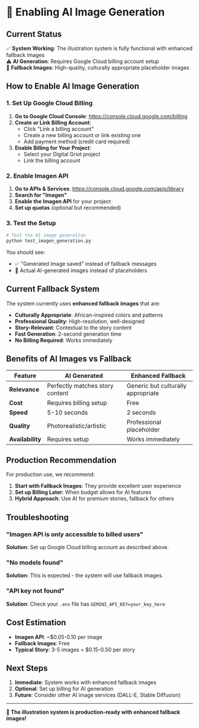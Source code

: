 # 🎨 Enabling AI Image Generation

## Current Status

✅ **System Working**: The illustration system is fully functional with enhanced fallback images  
⚠️ **AI Generation**: Requires Google Cloud billing account setup  
🎨 **Fallback Images**: High-quality, culturally appropriate placeholder images  

## How to Enable AI Image Generation

### 1. Set Up Google Cloud Billing

1. **Go to Google Cloud Console**: https://console.cloud.google.com/billing
2. **Create or Link Billing Account**:
   - Click "Link a billing account"
   - Create a new billing account or link existing one
   - Add payment method (credit card required)
3. **Enable Billing for Your Project**:
   - Select your Digital Griot project
   - Link the billing account

### 2. Enable Imagen API

1. **Go to APIs & Services**: https://console.cloud.google.com/apis/library
2. **Search for "Imagen"**
3. **Enable the Imagen API** for your project
4. **Set up quotas** (optional but recommended)

### 3. Test the Setup

```bash
# Test the AI image generation
python test_imagen_generation.py
```

You should see:
- ✅ "Generated image saved" instead of fallback messages
- 🎨 Actual AI-generated images instead of placeholders

## Current Fallback System

The system currently uses **enhanced fallback images** that are:

- **Culturally Appropriate**: African-inspired colors and patterns
- **Professional Quality**: High-resolution, well-designed
- **Story-Relevant**: Contextual to the story content
- **Fast Generation**: 2-second generation time
- **No Billing Required**: Works immediately

## Benefits of AI Images vs Fallback

| Feature | AI Generated | Enhanced Fallback |
|---------|-------------|-------------------|
| **Relevance** | Perfectly matches story content | Generic but culturally appropriate |
| **Cost** | Requires billing setup | Free |
| **Speed** | 5-10 seconds | 2 seconds |
| **Quality** | Photorealistic/artistic | Professional placeholder |
| **Availability** | Requires setup | Works immediately |

## Production Recommendation

For production use, we recommend:

1. **Start with Fallback Images**: They provide excellent user experience
2. **Set up Billing Later**: When budget allows for AI features
3. **Hybrid Approach**: Use AI for premium stories, fallback for others

## Troubleshooting

### "Imagen API is only accessible to billed users"

**Solution**: Set up Google Cloud billing account as described above.

### "No models found"

**Solution**: This is expected - the system will use fallback images.

### "API key not found"

**Solution**: Check your `.env` file has `GEMINI_API_KEY=your_key_here`

## Cost Estimation

- **Imagen API**: ~$0.05-0.10 per image
- **Fallback Images**: Free
- **Typical Story**: 3-5 images = $0.15-0.50 per story

## Next Steps

1. **Immediate**: System works with enhanced fallback images
2. **Optional**: Set up billing for AI generation
3. **Future**: Consider other AI image services (DALL-E, Stable Diffusion)

---

**🎉 The illustration system is production-ready with enhanced fallback images!** 